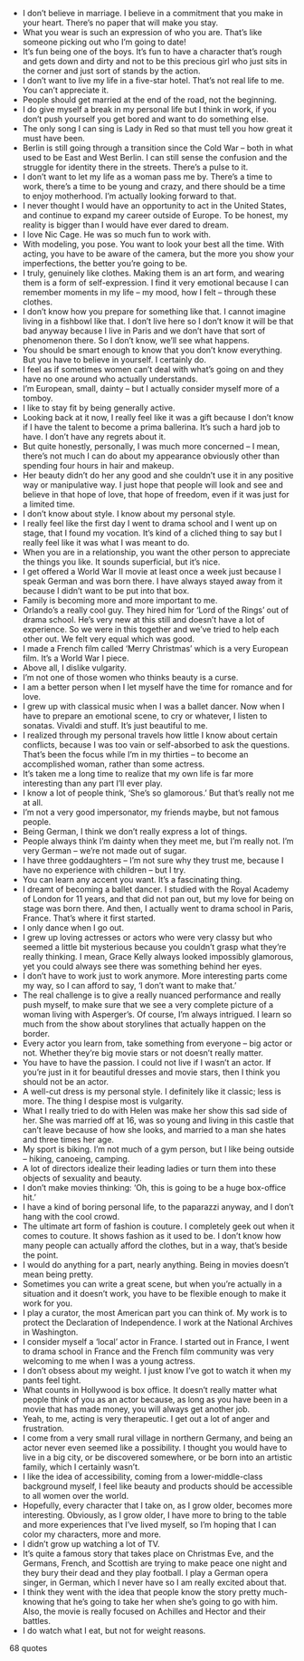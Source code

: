  - I don’t believe in marriage. I believe in a commitment that you make in your heart. There’s no paper that will make you stay.
 - What you wear is such an expression of who you are. That’s like someone picking out who I’m going to date!
 - It’s fun being one of the boys. It’s fun to have a character that’s rough and gets down and dirty and not to be this precious girl who just sits in the corner and just sort of stands by the action.
 - I don’t want to live my life in a five-star hotel. That’s not real life to me. You can’t appreciate it.
 - People should get married at the end of the road, not the beginning.
 - I do give myself a break in my personal life but I think in work, if you don’t push yourself you get bored and want to do something else.
 - The only song I can sing is Lady in Red so that must tell you how great it must have been.
 - Berlin is still going through a transition since the Cold War – both in what used to be East and West Berlin. I can still sense the confusion and the struggle for identity there in the streets. There’s a pulse to it.
 - I don’t want to let my life as a woman pass me by. There’s a time to work, there’s a time to be young and crazy, and there should be a time to enjoy motherhood. I’m actually looking forward to that.
 - I never thought I would have an opportunity to act in the United States, and continue to expand my career outside of Europe. To be honest, my reality is bigger than I would have ever dared to dream.
 - I love Nic Cage. He was so much fun to work with.
 - With modeling, you pose. You want to look your best all the time. With acting, you have to be aware of the camera, but the more you show your imperfections, the better you’re going to be.
 - I truly, genuinely like clothes. Making them is an art form, and wearing them is a form of self-expression. I find it very emotional because I can remember moments in my life – my mood, how I felt – through these clothes.
 - I don’t know how you prepare for something like that. I cannot imagine living in a fishbowl like that. I don’t live here so I don’t know it will be that bad anyway because I live in Paris and we don’t have that sort of phenomenon there. So I don’t know, we’ll see what happens.
 - You should be smart enough to know that you don’t know everything. But you have to believe in yourself. I certainly do.
 - I feel as if sometimes women can’t deal with what’s going on and they have no one around who actually understands.
 - I’m European, small, dainty – but I actually consider myself more of a tomboy.
 - I like to stay fit by being generally active.
 - Looking back at it now, I really feel like it was a gift because I don’t know if I have the talent to become a prima ballerina. It’s such a hard job to have. I don’t have any regrets about it.
 - But quite honestly, personally, I was much more concerned – I mean, there’s not much I can do about my appearance obviously other than spending four hours in hair and makeup.
 - Her beauty didn’t do her any good and she couldn’t use it in any positive way or manipulative way. I just hope that people will look and see and believe in that hope of love, that hope of freedom, even if it was just for a limited time.
 - I don’t know about style. I know about my personal style.
 - I really feel like the first day I went to drama school and I went up on stage, that I found my vocation. It’s kind of a cliched thing to say but I really feel like it was what I was meant to do.
 - When you are in a relationship, you want the other person to appreciate the things you like. It sounds superficial, but it’s nice.
 - I get offered a World War II movie at least once a week just because I speak German and was born there. I have always stayed away from it because I didn’t want to be put into that box.
 - Family is becoming more and more important to me.
 - Orlando’s a really cool guy. They hired him for ‘Lord of the Rings’ out of drama school. He’s very new at this still and doesn’t have a lot of experience. So we were in this together and we’ve tried to help each other out. We felt very equal which was good.
 - I made a French film called ‘Merry Christmas’ which is a very European film. It’s a World War I piece.
 - Above all, I dislike vulgarity.
 - I’m not one of those women who thinks beauty is a curse.
 - I am a better person when I let myself have the time for romance and for love.
 - I grew up with classical music when I was a ballet dancer. Now when I have to prepare an emotional scene, to cry or whatever, I listen to sonatas. Vivaldi and stuff. It’s just beautiful to me.
 - I realized through my personal travels how little I know about certain conflicts, because I was too vain or self-absorbed to ask the questions. That’s been the focus while I’m in my thirties – to become an accomplished woman, rather than some actress.
 - It’s taken me a long time to realize that my own life is far more interesting than any part I’ll ever play.
 - I know a lot of people think, ‘She’s so glamorous.’ But that’s really not me at all.
 - I’m not a very good impersonator, my friends maybe, but not famous people.
 - Being German, I think we don’t really express a lot of things.
 - People always think I’m dainty when they meet me, but I’m really not. I’m very German – we’re not made out of sugar.
 - I have three goddaughters – I’m not sure why they trust me, because I have no experience with children – but I try.
 - You can learn any accent you want. It’s a fascinating thing.
 - I dreamt of becoming a ballet dancer. I studied with the Royal Academy of London for 11 years, and that did not pan out, but my love for being on stage was born there. And then, I actually went to drama school in Paris, France. That’s where it first started.
 - I only dance when I go out.
 - I grew up loving actresses or actors who were very classy but who seemed a little bit mysterious because you couldn’t grasp what they’re really thinking. I mean, Grace Kelly always looked impossibly glamorous, yet you could always see there was something behind her eyes.
 - I don’t have to work just to work anymore. More interesting parts come my way, so I can afford to say, ‘I don’t want to make that.’
 - The real challenge is to give a really nuanced performance and really push myself, to make sure that we see a very complete picture of a woman living with Asperger’s. Of course, I’m always intrigued. I learn so much from the show about storylines that actually happen on the border.
 - Every actor you learn from, take something from everyone – big actor or not. Whether they’re big movie stars or not doesn’t really matter.
 - You have to have the passion. I could not live if I wasn’t an actor. If you’re just in it for beautiful dresses and movie stars, then I think you should not be an actor.
 - A well-cut dress is my personal style. I definitely like it classic; less is more. The thing I despise most is vulgarity.
 - What I really tried to do with Helen was make her show this sad side of her. She was married off at 16, was so young and living in this castle that can’t leave because of how she looks, and married to a man she hates and three times her age.
 - My sport is biking. I’m not much of a gym person, but I like being outside – hiking, canoeing, camping.
 - A lot of directors idealize their leading ladies or turn them into these objects of sexuality and beauty.
 - I don’t make movies thinking: ‘Oh, this is going to be a huge box-office hit.’
 - I have a kind of boring personal life, to the paparazzi anyway, and I don’t hang with the cool crowd.
 - The ultimate art form of fashion is couture. I completely geek out when it comes to couture. It shows fashion as it used to be. I don’t know how many people can actually afford the clothes, but in a way, that’s beside the point.
 - I would do anything for a part, nearly anything. Being in movies doesn’t mean being pretty.
 - Sometimes you can write a great scene, but when you’re actually in a situation and it doesn’t work, you have to be flexible enough to make it work for you.
 - I play a curator, the most American part you can think of. My work is to protect the Declaration of Independence. I work at the National Archives in Washington.
 - I consider myself a ‘local’ actor in France. I started out in France, I went to drama school in France and the French film community was very welcoming to me when I was a young actress.
 - I don’t obsess about my weight. I just know I’ve got to watch it when my pants feel tight.
 - What counts in Hollywood is box office. It doesn’t really matter what people think of you as an actor because, as long as you have been in a movie that has made money, you will always get another job.
 - Yeah, to me, acting is very therapeutic. I get out a lot of anger and frustration.
 - I come from a very small rural village in northern Germany, and being an actor never even seemed like a possibility. I thought you would have to live in a big city, or be discovered somewhere, or be born into an artistic family, which I certainly wasn’t.
 - I like the idea of accessibility, coming from a lower-middle-class background myself, I feel like beauty and products should be accessible to all women over the world.
 - Hopefully, every character that I take on, as I grow older, becomes more interesting. Obviously, as I grow older, I have more to bring to the table and more experiences that I’ve lived myself, so I’m hoping that I can color my characters, more and more.
 - I didn’t grow up watching a lot of TV.
 - It’s quite a famous story that takes place on Christmas Eve, and the Germans, French, and Scottish are trying to make peace one night and they bury their dead and they play football. I play a German opera singer, in German, which I never have so I am really excited about that.
 - I think they went with the idea that people know the story pretty much- knowing that he’s going to take her when she’s going to go with him. Also, the movie is really focused on Achilles and Hector and their battles.
 - I do watch what I eat, but not for weight reasons.

68 quotes
